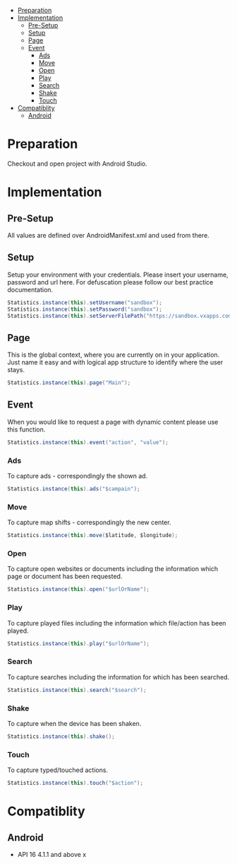 * [Preparation](#preparation)
* [Implementation](#implementation)
   * [Pre-Setup](#pre-setup)
   * [Setup](#setup)
   * [Page](#page)
   * [Event](#event)
      * [Ads](#ads)
      * [Move](#move)
      * [Open](#open)
      * [Play](#play)
      * [Search](#search)
      * [Shake](#shake)
      * [Touch](#touch)
* [Compatiblity](#compatiblity)
   * [Android](#android)

# Preparation
Checkout and open project with Android Studio.

# Implementation
## Pre-Setup
All values are defined over AndroidManifest.xml and used from there.

## Setup
Setup your environment with your credentials. Please insert your username, password and url here. For defuscation please follow our best practice documentation.
```java
Statistics.instance(this).setUsername("sandbox");
Statistics.instance(this).setPassword("sandbox");
Statistics.instance(this).setServerFilePath("https://sandbox.vxapps.com/");
```

## Page
This is the global context, where you are currently on in your application. Just name it easy and with logical app structure to identify where the user stays.
```java
Statistics.instance(this).page("Main");
```

## Event
When you would like to request a page with dynamic content please use this function.
```java
Statistics.instance(this).event("action", "value");
```

### Ads
To capture ads - correspondingly the shown ad.
```java
Statistics.instance(this).ads("$campain");
```

### Move
To capture map shifts - correspondingly the new center.
```java
Statistics.instance(this).move($latitude, $longitude);
```

### Open
To capture open websites or documents including the information which page or document has been requested.
```java
Statistics.instance(this).open("$urlOrName");
```

### Play
To capture played files including the information which file/action has been played.
```java
Statistics.instance(this).play("$urlOrName");
```

### Search
To capture searches including the information for which has been searched.
```java
Statistics.instance(this).search("$search");
```

### Shake
To capture when the device has been shaken.
```java
Statistics.instance(this).shake();
```

### Touch
To capture typed/touched actions.
```java
Statistics.instance(this).touch("$action");
```

# Compatiblity
## Android
- API 16 4.1.1 and above x
